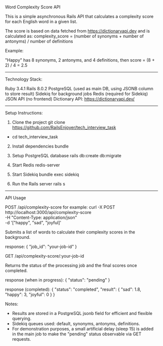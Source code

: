 Word Complexity Score API

This is a simple asynchronous Rails API that calculates a complexity score for each English word in a given list.

The score is based on data fetched from https://dictionaryapi.dev and is calculated as:
complexity_score = (number of synonyms + number of antonyms) / number of definitions

Example:

"Happy" has 8 synonyms, 2 antonyms, and 4 definitions, then score = (8 + 2) / 4 = 2.5

---

Technology Stack:

Ruby 3.4.1
Rails 8.0.2
PostgreSQL (used as main DB, using JSONB column to store result)
Sidekiq for background jobs
Redis (required for Sidekiq)
JSON API (no frontend)
Dictionary API: https://dictionaryapi.dev/

---

Setup Instructions:

1. Clone the project
git clone https://github.com/RailsEnjoyer/tech_interview_task
- cd tech_interview_task

2.	Install dependencies
bundle

3.	Setup PostgreSQL database
rails db:create db:migrate

4.	Start Redis
redis-server

5. Start Sidekiq 
bundle exec sidekiq

6.	Run the Rails server
rails s

---

API Usage

POST /api/complexity-score
for example: 
curl -X POST http://localhost:3000/api/complexity-score \
     -H "Content-Type: application/json" \
     -d '["happy", "sad", "joyful]' 

Submits a list of words to calculate their complexity scores in the background.

response: { "job_id": "your-job-id" }

GET /api/complexity-score/:your-job-id

Returns the status of the processing job and the final scores once completed.

response (when in progress):
{ "status": "pending" }


response (completed):
{
  "status": "completed",
  "result": {
    "sad": 1.8,
    "happy": 3,
    "joyful": 0
  }
}


Notes:

- Results are stored in a PostgreSQL jsonb field for efficient and flexible querying.
- Sidekiq queues used: default, synonyms, antonyms, definitions.
- For demonstration purposes, a small artificial delay (sleep 15) is added in the main job to make the "pending" status observable via GET requests.